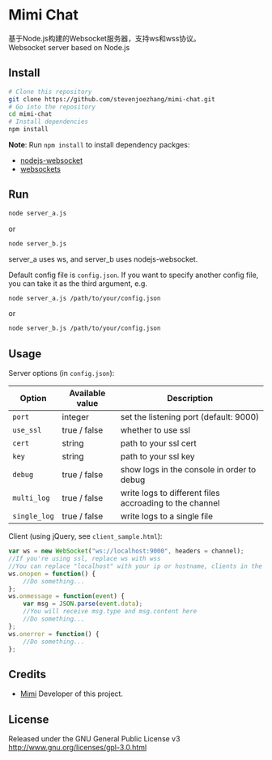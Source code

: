 # Mimi Chat

基于Node.js构建的Websocket服务器，支持ws和wss协议。  
Websocket server based on Node.js

## Install
```bash
# Clone this repository
git clone https://github.com/stevenjoezhang/mimi-chat.git
# Go into the repository
cd mimi-chat
# Install dependencies
npm install
```
**Note**: Run `npm install` to install dependency packges:
- [nodejs-websocket](https://github.com/sitegui/nodejs-websocket)
- [websockets](https://github.com/websockets/ws)

## Run
```bash
node server_a.js
```
or 
```bash
node server_b.js
```
server_a uses ws, and server_b uses nodejs-websocket.

Default config file is `config.json`. If you want to specify another config file, you can take it as the third argument, e.g.
```bash
node server_a.js /path/to/your/config.json
```
or 
```bash
node server_b.js /path/to/your/config.json
```

## Usage
Server options (in `config.json`):

| Option       | Available value | Description                                             |
|--------------|-----------------|---------------------------------------------------------|
| `port`       | integer         | set the listening port (default: 9000)                  |
| `use_ssl `   | true / false    | whether to use ssl                                      |
| `cert`       | string          | path to your ssl cert                                   |
| `key`        | string          | path to your ssl key                                    |
| `debug`      | true / false    | show logs in the console in order to debug              |
| `multi_log`  | true / false    | write logs to different files accroading to the channel |
| `single_log` | true / false    | write logs to a single file                             |

Client (using jQuery, see `client_sample.html`):
```javascript
var ws = new WebSocket("ws://localhost:9000", headers = channel);
//If you're using ssl, replace ws with wss
//You can replace "localhost" with your ip or hostname, clients in the same channel can send messages to each other
ws.onopen = function() {
	//Do something...
};
ws.onmessage = function(event) {
	var msg = JSON.parse(event.data);
	//You will receive msg.type and msg.content here
	//Do something...
};
ws.onerror = function() {
	//Do something...
};
```

## Credits
* [Mimi](https://zhangshuqiao.org) Developer of this project.

## License
Released under the GNU General Public License v3  
http://www.gnu.org/licenses/gpl-3.0.html

